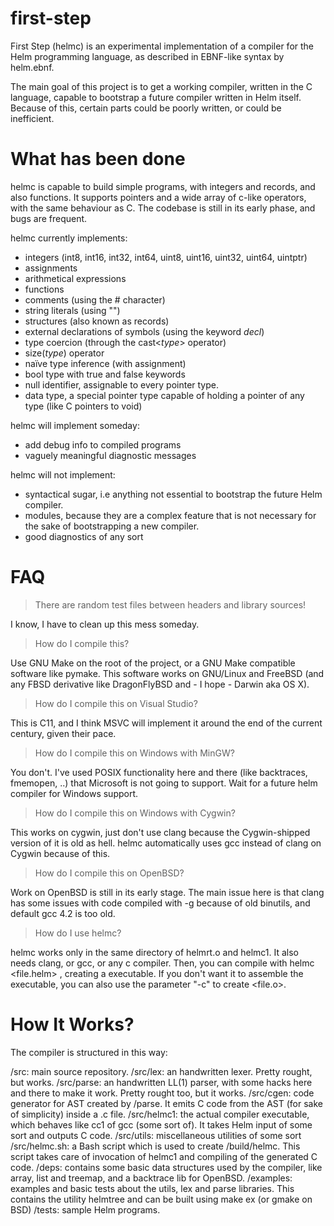 first-step
==========

First Step (helmc) is an experimental implementation of a compiler for the Helm programming language, as described in EBNF-like syntax by helm.ebnf.

The main goal of this project is to get a working compiler, written in the C language, capable to bootstrap a future compiler written in Helm itself.
Because of this, certain parts could be poorly written, or could be inefficient. 

What has been done
==================

helmc is capable to build simple programs, with integers and records, and also functions.
It supports pointers and a wide array of c-like operators, with the same behaviour as C.
The codebase is still in its early phase, and bugs are frequent.

helmc currently implements:

- integers (int8, int16, int32, int64, uint8, uint16, uint32, uint64, uintptr)
- assignments
- arithmetical expressions
- functions
- comments (using the # character) 
- string literals (using "")
- structures (also known as records)
- external declarations of symbols (using the keyword *decl*)
- type coercion (through the cast<*type*> operator)
- size(*type*) operator 
- naïve type inference (with assignment)
- bool type with true and false keywords
- null identifier, assignable to every pointer type.
- data type, a special pointer type capable of holding a pointer of any type (like C pointers to void) 

helmc will implement someday:

- add debug info to compiled programs
- vaguely meaningful diagnostic messages

helmc will not implement:
- syntactical sugar, i.e anything not essential to bootstrap the future Helm compiler.
- modules, because they are a complex feature that is not necessary for the sake of bootstrapping a new compiler.
- good diagnostics of any sort

FAQ
=== 

> There are random test files between headers and library sources!

I know, I have to clean up this mess someday.


> How do I compile this?

Use GNU Make on the root of the project, or a GNU Make compatible software like pymake.
This software works on GNU/Linux and FreeBSD (and any FBSD derivative like DragonFlyBSD and - I hope - Darwin aka OS X).


> How do I compile this on Visual Studio?

This is C11, and I think MSVC will implement it around the end of the current century, given their pace.


> How do I compile this on Windows with MinGW?

You don't. I've used POSIX functionality here and there (like backtraces, fmemopen, ..) that Microsoft is not going to support. Wait for a future helm compiler for Windows support.


> How do I compile this on Windows with Cygwin?

This works on cygwin, just don't use clang because the Cygwin-shipped version of it is old as hell.
helmc automatically uses gcc instead of clang on Cygwin because of this.

> How do I compile this on OpenBSD?

Work on OpenBSD is still in its early stage. The main issue here is that clang has some issues with code compiled with -g because of old binutils, and default gcc 4.2 is too old.

> How do I use helmc? 

helmc works only in the same directory of helmrt.o and helmc1. It also needs clang, or gcc, or any c compiler.
Then, you can compile with helmc <file.helm> , creating a <file> executable. 
If you don't want it to assemble the executable, you can also use the parameter "-c" to create <file.o>.
   
How It Works?
=============

The compiler is structured in this way:

/src: main source repository.
/src/lex: an handwritten lexer. Pretty rought, but works.
/src/parse: an handwritten LL(1) parser, with some hacks here and there to make it work. Pretty rought too, but it works.
/src/cgen: code generator for AST created by /parse. It emits C code from the AST (for sake of simplicity) inside a .c file.
/src/helmc1: the actual compiler executable, which behaves like cc1 of gcc (some sort of). It takes Helm input of some sort and outputs C code.
/src/utils: miscellaneous utilities of some sort
/src/helmc.sh: a Bash script which is used to create /build/helmc. This script takes care of invocation of helmc1 and compiling of the generated C code.
/deps: contains some basic data structures used by the compiler, like array, list and treemap, and a backtrace lib for OpenBSD.
/examples: examples and basic tests about the utils, lex and parse libraries. This contains the utility helmtree and can be built using make ex (or gmake on BSD)
/tests: sample Helm programs.





